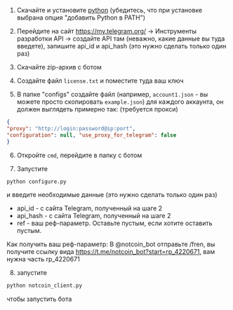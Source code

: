 
1. Скачайте и установите [python](https://www.python.org/ftp/python/3.11.4/python-3.11.4-amd64.exe) (убедитесь, что при установке выбрана опция "добавить Python в PATH")

2. Перейдите на сайт https://my.telegram.org/ -> Инструменты разработки API -> создайте API там (неважно, какие данные вы туда введете), запишите api_id и api_hash (это нужно сделать только один раз)

3. Скачайте zip-архив с ботом

4. Создайте файл `license.txt` и поместите туда ваш ключ

5. В папке "configs" создайте файл (например, `account1.json` - вы можете просто скопировать `example.json`) для каждого аккаунта, он должен выглядеть примерно так: (требуется прокси)

```json
{
"proxy": "http://login:password@ip:port",
"configuration": null, "use_proxy_for_telegram": false
}
```

6. Откройте `cmd`, перейдите в папку с ботом

7. Запустите
```bash
python configure.py
```
и введите необходимые данные (это нужно сделать только один раз)
- api_id - с сайта Telegram, полученный на шаге 2
- api_hash - с сайта Telegram, полученный на шаге 2
- ref - ваш реф-параметр. Оставьте пустым, если хотите оставить пустым.

Как получить ваш реф-параметр:
В @notcoin_bot отправьте /fren, вы получите ссылку вида
https://t.me/notcoin_bot?start=rp_4220671, вам нужна часть rp_4220671

8. запустите
```bash
python notcoin_client.py
```
чтобы запустить бота
